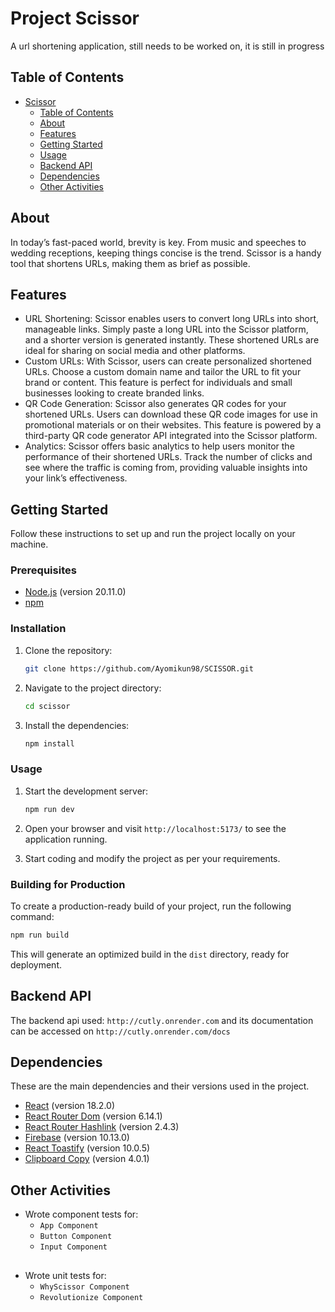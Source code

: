 # Project Scissor

A url shortening application, still needs to be worked on, it is still in progress 

## Table of Contents

- [Scissor](#scissor)
  - [Table of Contents](#table-of-contents)
  - [About](#about)
  - [Features](#features)
  - [Getting Started](#getting-started)
  - [Usage](#usage)
  - [Backend API](#backend-api)
  - [Dependencies](#dependencies)
  - [Other Activities](#other-activities)

## About

In today’s fast-paced world, brevity is key. From music and speeches to wedding receptions, keeping things concise is the trend. Scissor is a handy tool that shortens URLs, making them as brief as possible.

## Features

- URL Shortening:
Scissor enables users to convert long URLs into short, manageable links. Simply paste a long URL into the Scissor platform, and a shorter version is generated instantly. These shortened URLs are ideal for sharing on social media and other platforms.
- Custom URLs:
With Scissor, users can create personalized shortened URLs. Choose a custom domain name and tailor the URL to fit your brand or content. This feature is perfect for individuals and small businesses looking to create branded links.
- QR Code Generation:
Scissor also generates QR codes for your shortened URLs. Users can download these QR code images for use in promotional materials or on their websites. This feature is powered by a third-party QR code generator API integrated into the Scissor platform.
- Analytics:
Scissor offers basic analytics to help users monitor the performance of their shortened URLs. Track the number of clicks and see where the traffic is coming from, providing valuable insights into your link’s effectiveness.

## Getting Started

Follow these instructions to set up and run the project locally on your machine.

### Prerequisites

- [Node.js](https://nodejs.org) (version 20.11.0)
- [npm](https://www.npmjs.com)
### Installation

1. Clone the repository:

   ```bash
   git clone https://github.com/Ayomikun98/SCISSOR.git
   ```

2. Navigate to the project directory:

   ```bash
   cd scissor
   ```

3. Install the dependencies:

   ```bash
   npm install
   ```

### Usage

1. Start the development server:

   ```bash
   npm run dev
   ```

2. Open your browser and visit `http://localhost:5173/` to see the application running.

3. Start coding and modify the project as per your requirements.

### Building for Production

To create a production-ready build of your project, run the following command:

```bash 
npm run build
```

This will generate an optimized build in the `dist` directory, ready for deployment.

## Backend API 

The backend api used: `http://cutly.onrender.com` and its documentation can be accessed on `http://cutly.onrender.com/docs`

## Dependencies

These are the main dependencies and their versions used in the project.

- [React](https://reactjs.org) (version 18.2.0)
- [React Router Dom](https://reactrouter.com) (version 6.14.1)
- [React Router Hashlink](https://github.com/rafgraph/react-router-hash-link) (version 2.4.3)
- [Firebase](https://firebase.google.com) (version 10.13.0)
- [React Toastify](https://fkhadra.github.io/react-toastify/introduction) (version 10.0.5)
- [Clipboard Copy](https://www.npmjs.com/package/clipboard-copy) (version 4.0.1)

## Other Activities

- Wrote component tests for: 
  - `App Component`
  - `Button Component`
  - `Input Component`
##
- Wrote unit tests for: 
  - `WhyScissor Component`
  - `Revolutionize Component`